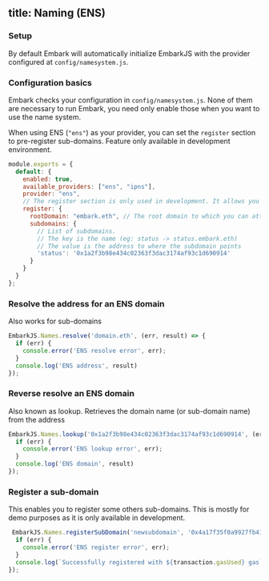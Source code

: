 title: Naming (ENS)
---

### Setup

By default Embark will automatically initialize EmbarkJS with the provider configured at `config/namesystem.js`.


### Configuration basics

Embark checks your configuration in `config/namesystem.js`. None of them are necessary to run Embark, you need only enable those when you want to use the name system.

When using ENS (`"ens"`) as your provider, you can set the `register` section to pre-register sub-domains. Feature only available in development environment.

```Javascript
module.exports = {
  default: {
    enabled: true,
    available_providers: ["ens", "ipns"],
    provider: "ens",
    // The register section is only used in development. It allows you to pre-register domains
    register: {
      rootDomain: "embark.eth", // The root domain to which you can attach the subdomains. The address will be pointing to the defaultAccount
      subdomains: {
        // List of subdomains.
        // The key is the name (eg: status -> status.embark.eth)
        // The value is the address to where the subdomain points
        'status': '0x1a2f3b98e434c02363f3dac3174af93c1d690914'
      }
    }
  }
};
```

### Resolve the address for an ENS domain
Also works for sub-domains

```Javascript
EmbarkJS.Names.resolve('domain.eth', (err, result) => {
  if (err) {
    console.error('ENS resolve error', err);
  }
  console.log('ENS address', result)
});
```

### Reverse resolve an ENS domain
Also known as lookup. Retrieves the domain name (or sub-domain name) from the address

```Javascript
EmbarkJS.Names.lookup('0x1a2f3b98e434c02363f3dac3174af93c1d690914', (err, result) => {
  if (err) {
    console.error('ENS lookup error', err);
  }
  console.log('ENS domain', result)
});
```

### Register a sub-domain
This enables you to register some others sub-domains.
This is mostly for demo purposes as it is only available in development.

```Javascript
 EmbarkJS.Names.registerSubDomain('newsubdomain', '0x4a17f35f0a9927fb4141aa91cbbc72c1b31598de', (err, transaction) => {
  if (err) {
    console.error('ENS register error', err);
  }
  console.log(`Successfully registered with ${transaction.gasUsed} gas`);
});
```




